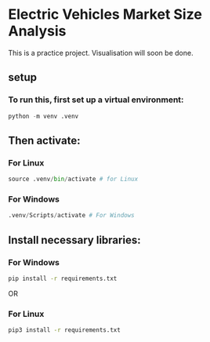 # Electric Vehicles Market Size Analysis

This is a practice project.
Visualisation will soon be done.

## setup
### To run this, first set up a virtual environment:
```python
python -m venv .venv
```
## Then activate:
### For Linux 
```python
source .venv/bin/activate # for Linux
```
### For Windows
```python
.venv/Scripts/activate # For Windows
```

## Install necessary libraries:
### For Windows
```bash
pip install -r requirements.txt
```

OR 

### For Linux 
```bash
pip3 install -r requirements.txt
```
